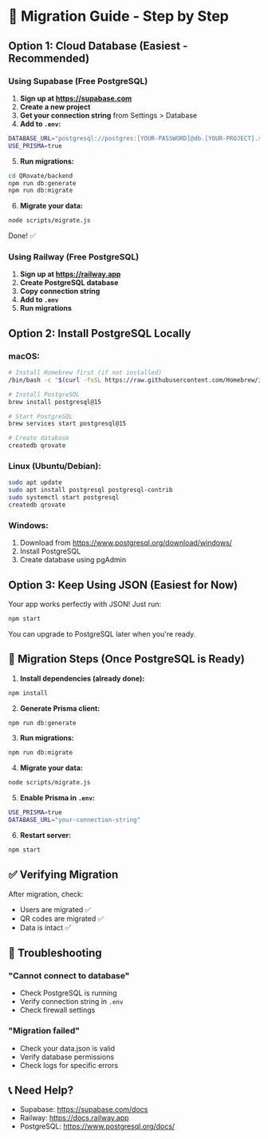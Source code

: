 # 🚀 Migration Guide - Step by Step

## Option 1: Cloud Database (Easiest - Recommended)

### Using Supabase (Free PostgreSQL)

1. **Sign up at https://supabase.com**
2. **Create a new project**
3. **Get your connection string** from Settings > Database
4. **Add to `.env`:**
```bash
DATABASE_URL="postgresql://postgres:[YOUR-PASSWORD]@db.[YOUR-PROJECT].supabase.co:5432/postgres"
USE_PRISMA=true
```

5. **Run migrations:**
```bash
cd QRovate/backend
npm run db:generate
npm run db:migrate
```

6. **Migrate your data:**
```bash
node scripts/migrate.js
```

Done! ✅

### Using Railway (Free PostgreSQL)

1. **Sign up at https://railway.app**
2. **Create PostgreSQL database**
3. **Copy connection string**
4. **Add to `.env`**
5. **Run migrations**

## Option 2: Install PostgreSQL Locally

### macOS:
```bash
# Install Homebrew first (if not installed)
/bin/bash -c "$(curl -fsSL https://raw.githubusercontent.com/Homebrew/install/HEAD/install.sh)"

# Install PostgreSQL
brew install postgresql@15

# Start PostgreSQL
brew services start postgresql@15

# Create database
createdb qrovate
```

### Linux (Ubuntu/Debian):
```bash
sudo apt update
sudo apt install postgresql postgresql-contrib
sudo systemctl start postgresql
createdb qrovate
```

### Windows:
1. Download from https://www.postgresql.org/download/windows/
2. Install PostgreSQL
3. Create database using pgAdmin

## Option 3: Keep Using JSON (Easiest for Now)

Your app works perfectly with JSON! Just run:
```bash
npm start
```

You can upgrade to PostgreSQL later when you're ready.

## 🔄 Migration Steps (Once PostgreSQL is Ready)

1. **Install dependencies (already done):**
```bash
npm install
```

2. **Generate Prisma client:**
```bash
npm run db:generate
```

3. **Run migrations:**
```bash
npm run db:migrate
```

4. **Migrate your data:**
```bash
node scripts/migrate.js
```

5. **Enable Prisma in `.env`:**
```bash
USE_PRISMA=true
DATABASE_URL="your-connection-string"
```

6. **Restart server:**
```bash
npm start
```

## ✅ Verifying Migration

After migration, check:
- Users are migrated ✅
- QR codes are migrated ✅
- Data is intact ✅

## 🐛 Troubleshooting

### "Cannot connect to database"
- Check PostgreSQL is running
- Verify connection string in `.env`
- Check firewall settings

### "Migration failed"
- Check your data.json is valid
- Verify database permissions
- Check logs for specific errors

## 📞 Need Help?

- Supabase: https://supabase.com/docs
- Railway: https://docs.railway.app
- PostgreSQL: https://www.postgresql.org/docs/


